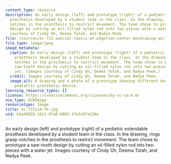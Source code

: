 ```yaml
---
content_type: resource
description: An early design (left) and prototype (right) of a pediatric extendable
  prosthesis developed by a student team in the class. In the drawing, rings grasp
  notches in the prosthesis to restrict movement. The team chose to prototype a saw-tooth
  design by cutting an oil-filled nylon rod into two pieces with a water jet. Images
  courtesy of Cindy Oh, Deema Totah, and Nadya Peek.
file: /courses/ec-722-special-topics-at-edgerton-center-developing-world-prosthetics-spring-2010/b9a4801b162197a068021fe2a5fa110a_ec-722s10-th.jpg
file_type: image/jpeg
image_metadata:
  caption: An early design (left) and prototype (right) of a pediatric extendable
    prosthesis developed by a student team in the class. In the drawing, rings grasp
    notches in the prosthesis to restrict movement. The team chose to prototype a
    saw-tooth design by cutting an oil-filled nylon rod into two pieces with a water
    jet. (Images courtesy of Cindy Oh, Deema Totah, and Nadya Peek.)
  credit: Images courtesy of Cindy Oh, Deema Totah, and Nadya Peek.
  image-alt: A drawing and a photo of a prototype showing different designs for a
    pediatric prosthetic device.
learning_resource_types: []
license: https://creativecommons.org/licenses/by-nc-sa/4.0/
ocw_type: OCWImage
resourcetype: Image
title: ec-722s10-th.jpg
uid: b9a4801b-1621-97a0-6802-1fe2a5fa110a
---
```

An early design (left) and prototype (right) of a pediatric extendable prosthesis developed by a student team in the class. In the drawing, rings grasp notches in the prosthesis to restrict movement. The team chose to prototype a saw-tooth design by cutting an oil-filled nylon rod into two pieces with a water jet. Images courtesy of Cindy Oh, Deema Totah, and Nadya Peek.
